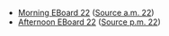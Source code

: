* [Morning EBoard 22](../eboards.am/eboard.22.html)
  ([Source a.m. 22](../eboards.am/eboard.22.md))
* [Afternoon EBoard 22](../eboards.pm/eboard.22.html)
  ([Source p.m. 22](../eboards.pm/eboard.22.md))

